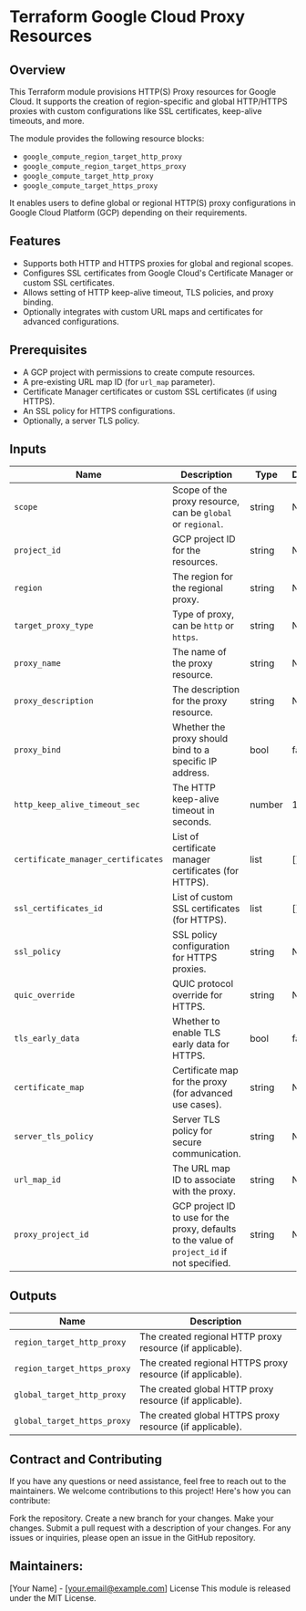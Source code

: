 # Terraform Google Cloud Proxy Resources

## Overview
This Terraform module provisions HTTP(S) Proxy resources for Google Cloud. It supports the creation of region-specific and global HTTP/HTTPS proxies with custom configurations like SSL certificates, keep-alive timeouts, and more.

The module provides the following resource blocks:
- `google_compute_region_target_http_proxy`
- `google_compute_region_target_https_proxy`
- `google_compute_target_http_proxy`
- `google_compute_target_https_proxy`

It enables users to define global or regional HTTP(S) proxy configurations in Google Cloud Platform (GCP) depending on their requirements.

## Features
- Supports both HTTP and HTTPS proxies for global and regional scopes.
- Configures SSL certificates from Google Cloud's Certificate Manager or custom SSL certificates.
- Allows setting of HTTP keep-alive timeout, TLS policies, and proxy binding.
- Optionally integrates with custom URL maps and certificates for advanced configurations.

## Prerequisites
- A GCP project with permissions to create compute resources.
- A pre-existing URL map ID (for `url_map` parameter).
- Certificate Manager certificates or custom SSL certificates (if using HTTPS).
- An SSL policy for HTTPS configurations.
- Optionally, a server TLS policy.

## Inputs

| Name                                 | Description                                                                                    | Type   | Default | Required |
|--------------------------------------|----------------------------------------------------------------------------------------------- |--------|---------|----------|
| `scope`                              | Scope of the proxy resource, can be `global` or `regional`.                                    | string | N/A     | Yes      |
| `project_id`                         | GCP project ID for the resources.                                                              | string | N/A     | Yes      |
| `region`                             | The region for the regional proxy.                                                             | string | N/A     | Yes      |
| `target_proxy_type`                  | Type of proxy, can be `http` or `https`.                                                       | string | N/A     | Yes      |
| `proxy_name`                         | The name of the proxy resource.                                                                | string | N/A     | Yes      |
| `proxy_description`                  | The description for the proxy resource.                                                        | string | N/A     | Yes      |
| `proxy_bind`                         | Whether the proxy should bind to a specific IP address.                                        | bool   | false   | No       |
| `http_keep_alive_timeout_sec`        | The HTTP keep-alive timeout in seconds.                                                        | number | 100     | No       |
| `certificate_manager_certificates`    | List of certificate manager certificates (for HTTPS).                                         | list   | []      | No       |
| `ssl_certificates_id`                | List of custom SSL certificates (for HTTPS).                                                   | list   | []      | No       |
| `ssl_policy`                         | SSL policy configuration for HTTPS proxies.                                                    | string | N/A     | Yes      |
| `quic_override`                      | QUIC protocol override for HTTPS.                                                              | string | N/A     | No       |
| `tls_early_data`                     | Whether to enable TLS early data for HTTPS.                                                    | bool   | false   | No       |
| `certificate_map`                    | Certificate map for the proxy (for advanced use cases).                                        | string | N/A     | No       |
| `server_tls_policy`                  | Server TLS policy for secure communication.                                                    | string | N/A     | No       |
| `url_map_id`                         | The URL map ID to associate with the proxy.                                                    | string | N/A     | Yes      |
| `proxy_project_id`                   | GCP project ID to use for the proxy, defaults to the value of `project_id` if not specified.   | string | N/A     | No       |

## Outputs

| Name                                 | Description                                                                                   |
|--------------------------------------|-----------------------------------------------------------------------------------------------|
| `region_target_http_proxy`           | The created regional HTTP proxy resource (if applicable).                                     |
| `region_target_https_proxy`          | The created regional HTTPS proxy resource (if applicable).                                    |
| `global_target_http_proxy`           | The created global HTTP proxy resource (if applicable).                                       |
| `global_target_https_proxy`          | The created global HTTPS proxy resource (if applicable).                                      |

## Contract and Contributing
If you have any questions or need assistance, feel free to reach out to the maintainers. We welcome contributions to this project! Here's how you can contribute:

Fork the repository.
Create a new branch for your changes.
Make your changes.
Submit a pull request with a description of your changes.
For any issues or inquiries, please open an issue in the GitHub repository.

## Maintainers:
[Your Name] - [your.email@example.com]
License
This module is released under the MIT License.
